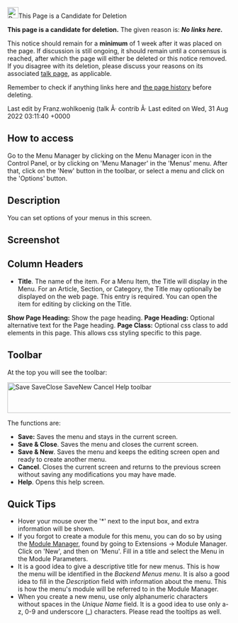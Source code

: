 <!-- Filename: Help4.x:Menus_Menu_Manager_Options / Display title: Menus Menu Manager Options -->

<img
src="https://docs.joomla.org/images/thumb/c/ca/Delete-icon.png/25px-Delete-icon.png"
decoding="async"
srcset="https://docs.joomla.org/images/thumb/c/ca/Delete-icon.png/38px-Delete-icon.png 1.5x, https://docs.joomla.org/images/thumb/c/ca/Delete-icon.png/50px-Delete-icon.png 2x"
data-file-width="100" data-file-height="100" width="25" height="25"
alt="Delete icon.png" />This Page is a Candidate for Deletion

**This page is a candidate for deletion.** The given reason is: ***No
links here.***

<span class="panel radius"> This notice should remain for a **minimum**
of 1 week after it was placed on the page. If discussion is still
ongoing, it should remain until a consensus is reached, after which the
page will either be deleted or this notice removed. If you disagree with
its deletion, please discuss your reasons on its associated <a
href="https://docs.joomla.org/index.php?title=Help4.x_talk:Menus_Menu_Manager_Options&amp;action=edit&amp;redlink=1"
class="new"
title="Help4.x talk:Menus Menu Manager Options (page does not exist)">talk
page</a>, as applicable.</span>

Remember to check if anything links
here
and <a
href="https://docs.joomla.org//docs.joomla.org/index.php?title=Help4.x:Menus_Menu_Manager_Options&amp;action=history"
class="external text" target="_blank" rel="noreferrer noopener">the page
history</a> before deleting.

Last edit by
Franz.wohlkoenig
(talk
Â·
contrib
Â· Last edited on Wed, 31 Aug 2022 03:11:40 +0000

## How to access

Go to the Menu Manager by clicking on the Menu Manager icon in the
Control Panel, or by clicking on 'Menu Manager' in the 'Menus' menu.
After that, click on the 'New' button in the toolbar, or select a menu
and click on the 'Options' button.

## Description

You can set options of your menus in this screen.

## Screenshot

## Column Headers

- **Title**. The name of the item. For a Menu Item, the Title will
  display in the Menu. For an Article, Section, or Category, the Title
  may optionally be displayed on the web page. This entry is required.
  You can open the item for editing by clicking on the Title.

**Show Page Heading:** Show the page heading. **Page Heading:** Optional
alternative text for the Page heading. **Page Class:** Optional css
class to add elements in this page. This allows css styling specific to
this page.

## Toolbar

At the top you will see the toolbar:

<img
src="https://docs.joomla.org/images/2/2a/Help-4x-Save-SaveClose-SaveNew-Cancel-Help-toolbar-en.png"
decoding="async" data-file-width="600" data-file-height="69" width="600"
height="69"
alt="Save SaveClose SaveNew Cancel Help toolbar" />

The functions are:

- **Save:** Saves the menu and stays in the current screen.
- **Save & Close**. Saves the menu and closes the current screen.
- **Save & New**. Saves the menu and keeps the editing screen open and
  ready to create another menu.
- **Cancel**. Closes the current screen and returns to the previous
  screen without saving any modifications you may have made.
- **Help**. Opens this help screen.

## Quick Tips

- Hover your mouse over the '\*' next to the input box, and extra
  information will be shown.
- If you forgot to create a module for this menu, you can do so by using
  the
  <a href="https://docs.joomla.org/Help4.x:Extensions_Module_Manager"
  class="mw-redirect" title="Help4.x:Extensions Module Manager">Module
  Manager</a>, found by going to Extensions -\> Module Manager. Click on
  'New', and then on 'Menu'. Fill in a title and select the Menu in the
  Module Parameters.
- It is a good idea to give a descriptive title for new menus. This is
  how the menu will be identified in the *Backend Menus menu*. It is
  also a good idea to fill in the *Description* field with information
  about the menu. This is how the menu's module will be referred to in
  the Module Manager.
- When you create a new menu, use only alphanumeric characters without
  spaces in the *Unique Name* field. It is a good idea to use only a-z,
  0-9 and underscore (\_) characters. Please read the tooltips as well.
